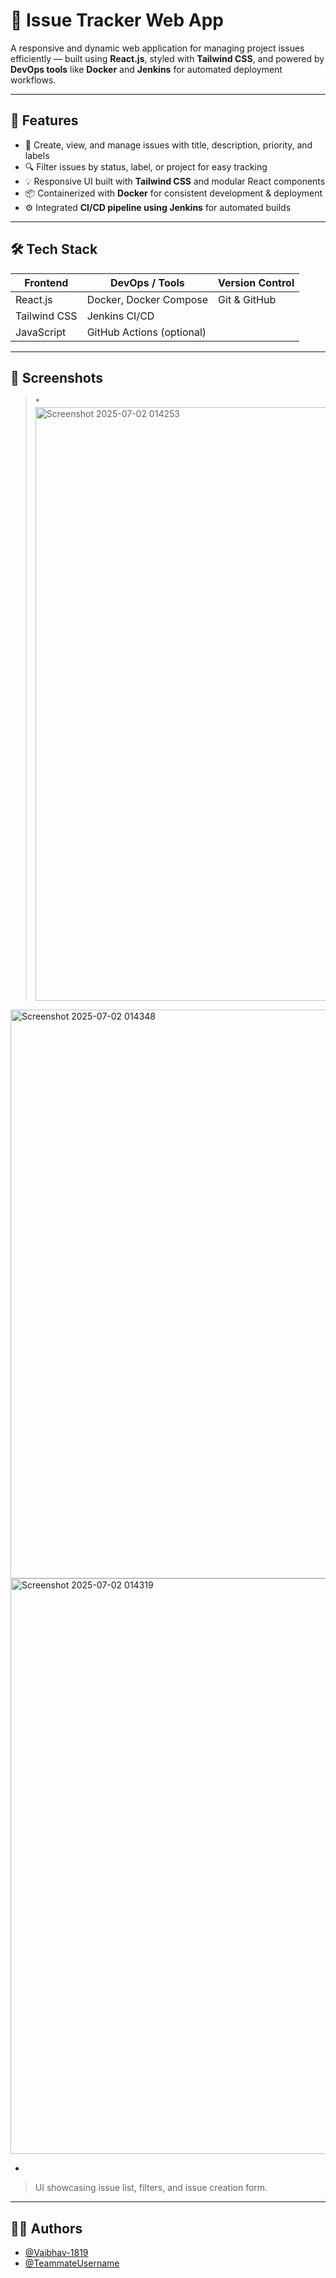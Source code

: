 # 🐛 Issue Tracker Web App

A responsive and dynamic web application for managing project issues efficiently — built using **React.js**, styled with **Tailwind CSS**, and powered by **DevOps tools** like **Docker** and **Jenkins** for automated deployment workflows.

---

## 🚀 Features

- 📝 Create, view, and manage issues with title, description, priority, and labels
- 🔍 Filter issues by status, label, or project for easy tracking
- 💡 Responsive UI built with **Tailwind CSS** and modular React components
- 📦 Containerized with **Docker** for consistent development & deployment
- ⚙️ Integrated **CI/CD pipeline using Jenkins** for automated builds

---

## 🛠️ Tech Stack

| Frontend      | DevOps / Tools           | Version Control |
|---------------|--------------------------|-----------------|
| React.js      | Docker, Docker Compose   | Git & GitHub    |
| Tailwind CSS  | Jenkins CI/CD            |                 |
| JavaScript    | GitHub Actions (optional)|                 |

---

## 📸 Screenshots

> *<img width="1864" height="950" alt="Screenshot 2025-07-02 014253" src="https://github.com/user-attachments/assets/0ac0fbb3-3b2a-45bd-9077-29ba7e9cb7e0" />
<img width="1872" height="910" alt="Screenshot 2025-07-02 014348" src="https://github.com/user-attachments/assets/0b7227cb-aaad-44d8-8d06-74c7b30bf234" />
<img width="1877" height="921" alt="Screenshot 2025-07-02 014319" src="https://github.com/user-attachments/assets/0cf2c860-d5f9-4885-bcb3-4f1d293d7050" />

*  
> UI showcasing issue list, filters, and issue creation form.

---

## 🧑‍💻 Authors

- [@Vaibhav-1819](https://github.com/Vaibhav-1819)  
- [@TeammateUsername](https://github.com/TeammateUsername)
